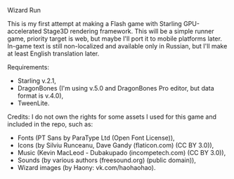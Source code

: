 Wizard Run

This is my first attempt at making a Flash game with Starling GPU-accelerated Stage3D rendering framework.
This will be a simple runner game, priority target is web, but maybe I'll port it to mobile platforms later.
In-game text is still non-localized and available only in Russian, but I'll make at least English translation later.

Requirements:
- Starling v.2.1,
- DragonBones (I'm using v.5.0 and DragonBones Pro editor, but data format is v.4.0),
- TweenLite.

Credits:
I do not own the rights for some assets I used for this game and included in the repo, such as:
- Fonts (PT Sans by ParaType Ltd (Open Font License)),
- Icons (by Silviu Runceanu, Dave Gandy (flaticon.com) (CC BY 3.0)),
- Music (Kevin MacLeod - Dubakupado  (incompetech.com) (CC BY 3.0)),
- Sounds (by various authors (freesound.org) (public domain)),
- Wizard images (by Haony: vk.com/haohaohao).